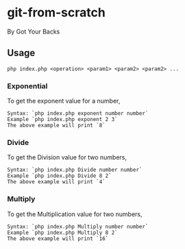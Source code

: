 # git-from-scratch

By Got Your Backs

## Usage

`php index.php <operation> <param1> <param2> <param2> ...`

### Exponential

To get the exponent value for a number,

```
Syntax: `php index.php exponent number number`
Example `php index.php exponent 2 3`
The above example will print `8`
```

### Divide

To get the Division value for two numbers,

```
Syntax: `php index.php Divide number number`
Example `php index.php Divide 8 2`
The above example will print `4`
```

### Multiply

To get the Multiplication value for two numbers,

```
Syntax: `php index.php Multiply number number`
Example `php index.php Multiply 8 2`
The above example will print `16`
```